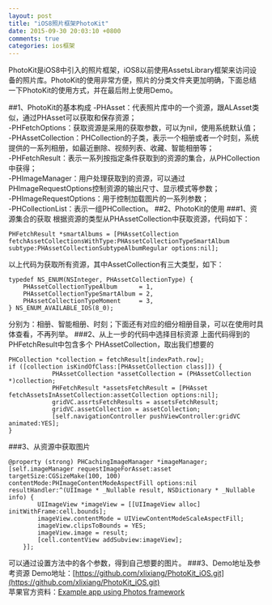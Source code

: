 ```yaml
---
layout: post
title: "iOS8照片框架PhotoKit"
date: 2015-09-30 20:03:10 +0800
comments: true
categories: ios框架
---
```

PhotoKit是iOS8中引入的照片框架，iOS8以前使用AssetsLibrary框架来访问设备的照片库。PhotoKit的使用非常方便，照片的分类文件夹更加明确，下面总结一下PhotoKit的使用方式，并在最后附上使用Demo。<br>
<!--more-->
##1、PhotoKit的基本构成
-PHAsset：代表照片库中的一个资源，跟ALAsset类似，通过PHAsset可以获取和保存资源；<br>
-PHFetchOptions：获取资源是采用的获取参数，可以为nil，使用系统默认值；<br>
-PHAssetCollection：PHCollection的子类，表示一个相册或者一个时刻，系统提供的一系列相册，如最近删除、视频列表、收藏、智能相册等；<br>
-PHFetchResult：表示一系列按指定条件获取到的资源的集合，从PHCollection中获得；<br>
-PHImageManager：用户处理获取到的资源，可以通过PHImageRequestOptions控制资源的输出尺寸、显示模式等参数；<br>
-PHImageRequestOptions：用于控制加载图片的一系列参数；<br>
-PHCollectionList：表示一组PHCollection。
##2、PhotoKit的使用
###1、资源集合的获取
根据资源的类型从PHAssetCollection中获取资源，代码如下：<br>
```
PHFetchResult *smartAlbums = [PHAssetCollection fetchAssetCollectionsWithType:PHAssetCollectionTypeSmartAlbum subtype:PHAssetCollectionSubtypeAlbumRegular options:nil];
```
以上代码为获取所有资源，其中AssetCollection有三大类型，如下：<br>
```
typedef NS_ENUM(NSInteger, PHAssetCollectionType) {
    PHAssetCollectionTypeAlbum      = 1,
    PHAssetCollectionTypeSmartAlbum = 2,
    PHAssetCollectionTypeMoment     = 3,
} NS_ENUM_AVAILABLE_IOS(8_0);
```
分别为：相册、智能相册、时刻；下面还有对应的细分相册目录，可以在使用时具体查看，不再列举。
###2、从上一步的代码中选择目标资源
上面代码得到的PHFetchResult中包含多个 PHAssetCollection，取出我们想要的<br>
```
PHCollection *collection = fetchResult[indexPath.row];
if ([collection isKindOfClass:[PHAssetCollection class]]) {
            PHAssetCollection *assetCollection = (PHAssetCollection *)collection;
            PHFetchResult *assetsFetchResult = [PHAsset fetchAssetsInAssetCollection:assetCollection options:nil];
            gridVC.assrtsFetchResults = assetsFetchResult;
            gridVC.assetCollection = assetCollection;
            [self.navigationController pushViewController:gridVC animated:YES];
}
```
###3、从资源中获取图片
```
@property (strong) PHCachingImageManager *imageManager;
[self.imageManager requestImageForAsset:asset targetSize:CGSizeMake(100, 100) contentMode:PHImageContentModeAspectFill options:nil resultHandler:^(UIImage * _Nullable result, NSDictionary * _Nullable info) {
        UIImageView *imageView = [[UIImageView alloc] initWithFrame:cell.bounds];
        imageView.contentMode = UIViewContentModeScaleAspectFill;
        imageView.clipsToBounds = YES;
        imageView.image = result;
        [cell.contentView addSubview:imageView];
    }];
```
可以通过设置方法中的各个参数，得到自己想要的图片。
###3、Demo地址及参考资源
Demo地址：[https://github.com/xlixiang/PhotoKit_iOS.git](https://github.com/xlixiang/PhotoKit_iOS.git)<br>
苹果官方资料：[Example app using Photos framework](https://developer.apple.com/library/ios/samplecode/UsingPhotosFramework/Introduction/Intro.html#//apple_ref/doc/uid/TP40014575)
